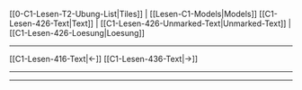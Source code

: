    [[0-C1-Lesen-T2-Ubung-List|Tiles]] | [[Lesen-C1-Models|Models]]
   [[C1-Lesen-426-Text|Text]]  | [[C1-Lesen-426-Unmarked-Text|Unmarked-Text]] | [[C1-Lesen-426-Loesung|Loesung]]

---

[[C1-Lesen-416-Text|←]]         [[C1-Lesen-436-Text|→]]

---
---

